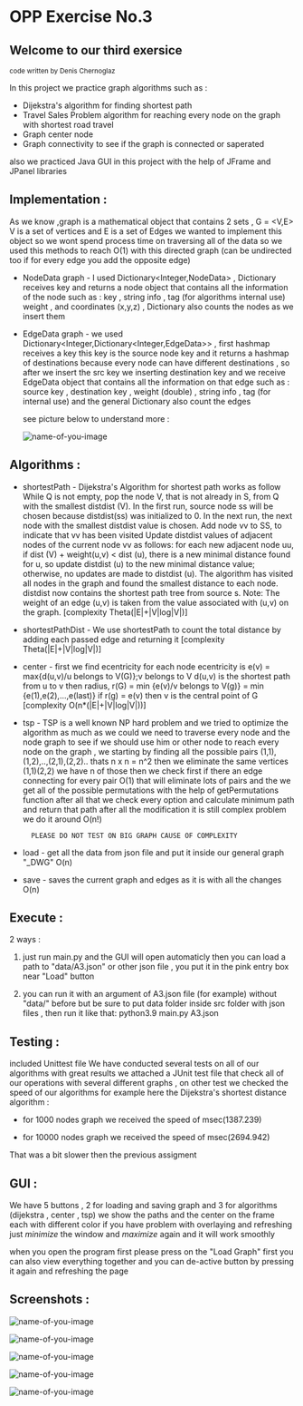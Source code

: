 # OPP Exercise No.3

## Welcome to our third exersice
<sub>code written by Denis Chernoglaz</sub>

In this project we practice graph algorithms such as :
 - Dijekstra's algorithm for finding shortest path 
 - Travel Sales Problem algorithm for reaching every node on the graph with shortest road travel
 - Graph center node
 - Graph connectivity to see if the graph is connected or saperated

also we practiced Java GUI in this project with the help of JFrame and JPanel libraries


## Implementation :

As we know ,graph is a mathematical object that contains 2 sets , G = <V,E> 
V is a set of vertices and E is a set of Edges
we wanted to implement this object so we wont spend process time on traversing all of the data
so we used this methods to reach O(1) with this directed graph (can be undirected too if for every edge you add the opposite edge)

- NodeData graph - I used Dictionary<Integer,NodeData> , Dictionary receives key and returns a node object
  that contains all the information of the node such as : key , string info , tag (for algorithms internal use)
  weight , and coordinates (x,y,z) , Dictionary also counts the nodes as we insert them
- EdgeData graph - we used Dictionary<Integer,Dictionary<Integer,EdgeData>> , first hashmap receives a key 
  this key is the source node key and it returns a hashmap of destinations because every node can have
  different destinations , so after we insert the src key we inserting destination key and we receive EdgeData object
  that contains all the information on that edge such as : source key , destination key , weight (double) , string info , tag (for internal use)
  and the general Dictionary also count the edges
  
  
  see picture below to understand more :
  
     ![name-of-you-image](https://github.com/Denis-Dev-2020/OPP_Ex2/blob/main/Ex02Pics/Imple.png)
  
  
  
  
  
  
## Algorithms :
  
  - shortestPath - Dijekstra's Algorithm for shortest path works as follow 
                   While Q is not empty, pop the node V, that is not already in S, from Q with the smallest distdist (V).
                   In the first run, source node ss will be chosen because distdist(ss) was initialized to 0. In the next run,
                   the next node with the smallest distdist value is chosen. Add node vv to SS, to indicate that vv has been visited
                   Update distdist values of adjacent nodes of the current node vv as follows: for each new adjacent node uu,
                   if dist (V) + weight(u,v) < dist (u), there is a new minimal distance found for u, so update distdist (u) to the new minimal distance value;
                   otherwise, no updates are made to distdist (u).
                   The algorithm has visited all nodes in the graph and found the smallest distance to each node. 
                   distdist now contains the shortest path tree from source s.
                   Note: The weight of an edge (u,v) is taken from the value associated with (u,v) on the graph.   [complexity Theta(|E|+|V|log|V|)]
  
  - shortestPathDist - We use shortestPath to count the total distance by adding each passed edge and returning it  [complexity Theta(|E|+|V|log|V|)]

  - center - first we find ecentricity for each node
             ecentricity is
             e(v) = max{d(u,v)/u belongs to V(G)};v belongs to V
             d(u,v) is the shortest path from u to v
             then radius, r(G) = min {e(v)/v belongs to V(g)}
                               = min {e(1),e(2),...,e(last)}
             if r(g) = e(v)  then v is the central point of G [complexity O(n*(|E|+|V|log|V|))]
             
  - tsp - TSP is a well known NP hard problem and we tried to optimize the algorithm as much as we could
          we need to traverse every node and the node graph to see if we should use him or other node to reach
          every node on the graph , we starting by finding all the possible pairs (1,1),(1,2),..,(2,1),(2,2)..
          thats  n x n = n^2  then we eliminate the same vertices (1,1)(2,2) we have n of those
          then we check first if there an edge connecting for every pair O(1) that will eliminate lots of pairs
          and the we get all of the possible permutations with the help of getPermutations function
          after all that we check every option and calculate minimum path and return that path after all
          the modification it is still complex problem we do it around O(n!)
          
          PLEASE DO NOT TEST ON BIG GRAPH CAUSE OF COMPLEXITY


  - load - get all the data from json file and put it inside our general graph "_DWG"   O(n)

  - save - saves the current graph and edges as it is with all the changes     O(n)
  
## Execute :

  2 ways :
  
   1. just run main.py and the GUI will open automaticly then you can load a path to "data/A3.json"
      or other json file , you put it in the pink entry box near "Load" button
     
   2. you can run it with an argument of A3.json file (for example) without "data/" before but
      be sure to put data folder inside src folder with json files , then run it like that:
      python3.9 main.py A3.json
  
  
## Testing :
  included Unittest file
  We have conducted several tests on all of our algorithms with great results
  we attached a JUnit test file that check all of our operations with several different
  graphs , on other test we checked the speed of our algorithms for example here the 
  Dijekstra's shortest distance algorithm :
  
  - for 1000 nodes graph we received the speed of msec(1387.239)
  
  - for 10000 nodes graph we received the speed of msec(2694.942)


 That was a bit slower then the previous assigment
  
  
## GUI :
  
  We have 5 buttons , 2 for loading and saving graph and 3 for algorithms (dijekstra , center , tsp)
  we show the paths and the center on the frame each with different color 
  if you have problem with overlaying and refreshing just *minimize* the window and *maximize* again and
  it will work smoothly
  
  when you open the program first please press on the "Load Graph" first
  you can also view everything together and you can de-active button by pressing it again and refreshing the page
  
  
  
  
## Screenshots :
 
![name-of-you-image](https://github.com/Denis-Dev-2020/OOP_Ex3/blob/main/Ex03/src/Ex03Pics/Dije.png)
      
![name-of-you-image](https://github.com/Denis-Dev-2020/OOP_Ex3/blob/main/Ex03/src/Ex03Pics/TSP.png)
            
![name-of-you-image](https://github.com/Denis-Dev-2020/OOP_Ex3/blob/main/Ex03/src/Ex03Pics/Center.png)
                  
![name-of-you-image](https://github.com/Denis-Dev-2020/OOP_Ex3/blob/main/Ex03/src/Ex03Pics/Run.png)
                        
![name-of-you-image](https://github.com/Denis-Dev-2020/OOP_Ex3/blob/main/Ex03/src/Ex03Pics/Run2.png)

  
  
  
  
  
  
  
  

